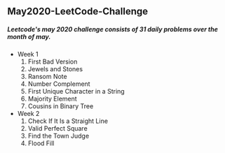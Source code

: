 ## May2020-LeetCode-Challenge
##### Leetcode's may 2020 challenge consists of 31 daily problems over the month of may.
* Week 1
  1. First Bad Version
  2. Jewels and Stones
  3. Ransom Note
  4. Number Complement
  5. First Unique Character in a String
  6. Majority Element
  7. Cousins in Binary Tree
* Week 2
  1. Check If It Is a Straight Line
  2. Valid Perfect Square
  3. Find the Town Judge
  4. Flood Fill
